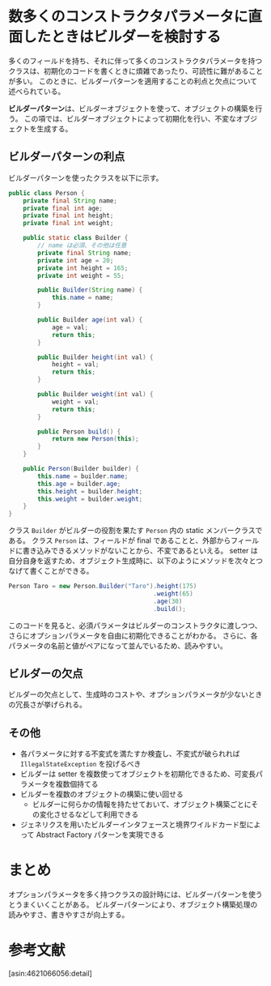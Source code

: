 # 数多くのコンストラクタパラメータに直面したときはビルダーを検討する

多くのフィールドを持ち、それに伴って多くのコンストラクタパラメータを持つクラスは、初期化のコードを書くときに煩雑であったり、可読性に難があることが多い。
このときに、ビルダーパターンを適用することの利点と欠点について述べられている。

**ビルダーパターン**は、ビルダーオブジェクトを使って、オブジェクトの構築を行う。
この項では、ビルダーオブジェクトによって初期化を行い、不変なオブジェクトを生成する。

## ビルダーパターンの利点

ビルダーパターンを使ったクラスを以下に示す。

```java
public class Person {
    private final String name;
	private final int age;
	private final int height;
	private final int weight;

    public static class Builder {
	    // name は必須、その他は任意
	    private final String name;
    	private int age = 20;
		private int height = 165;
		private int weight = 55;

        public Builder(String name) {
		    this.name = name;
		}

        public Builder age(int val) {
		    age = val;
			return this;
		}

		public Builder height(int val) {
		    height = val;
			return this;
		}

        public Builder weight(int val) {
		    weight = val;
			return this;
		}

        public Person build() {
		    return new Person(this);
		}
	}

    public Person(Builder builder) {
	    this.name = builder.name;
		this.age = builder.age;
		this.height = builder.height;
		this.weight = builder.weight;
	}
}
```

クラス `Builder` がビルダーの役割を果たす `Person` 内の static メンバークラスである。
クラス `Person` は、フィールドが final であることと、外部からフィールドに書き込みできるメソッドがないことから、不変であるといえる。
setter は自分自身を返すため、オブジェクト生成時に、以下のようにメソッドを次々とつなげて書くことができる。

```java
Person Taro = new Person.Builder("Taro").height(175)
								        .weight(65)
										.age(30)
										.build();
```

このコードを見ると、必須パラメータはビルダーのコンストラクタに渡しつつ、さらにオプションパラメータを自由に初期化できることがわかる。
さらに、各パラメータの名前と値がペアになって並んでいるため、読みやすい。

## ビルダーの欠点

ビルダーの欠点として、生成時のコストや、オプションパラメータが少ないときの冗長さが挙げられる。

## その他

* 各パラメータに対する不変式を満たすか検査し、不変式が破られれば `IllegalStateException` を投げるべき
* ビルダーは setter を複数使ってオブジェクトを初期化できるため、可変長パラメータを複数個持てる
* ビルダーを複数のオブジェクトの構築に使い回せる
    * ビルダーに何らかの情報を持たせておいて、オブジェクト構築ごとにその変化させるなどして利用できる
* ジェネリクスを用いたビルダーインタフェースと境界ワイルドカード型によって Abstract Factory パターンを実現できる

# まとめ

オプションパラメータを多く持つクラスの設計時には、ビルダーパターンを使うとうまくいくことがある。
ビルダーパターンにより、オブジェクト構築処理の読みやすさ、書きやすさが向上する。

# 参考文献

[asin:4621066056:detail]
